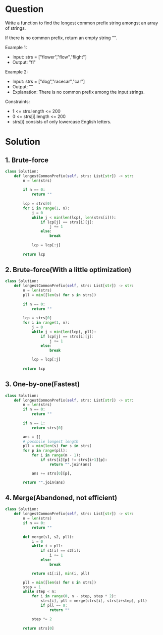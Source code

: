 # Question
Write a function to find the longest common prefix string amongst an array of strings.

If there is no common prefix, return an empty string "".

Example 1:
* Input: strs = ["flower","flow","flight"]
* Output: "fl"

Example 2:
* Input: strs = ["dog","racecar","car"]
* Output: ""
* Explanation: There is no common prefix among the input strings.

Constraints:
* 1 <= strs.length <= 200
* 0 <= strs[i].length <= 200
* strs[i] consists of only lowercase English letters.

# Solution
## 1. Brute-force
```python
class Solution:
    def longestCommonPrefix(self, strs: List[str]) -> str:
        n = len(strs)
        
        if n == 0:
            return ""
        
        lcp = strs[0]
        for i in range(1, n):
            j = 0
            while j < min(len(lcp), len(strs[i])):
                if lcp[j] == strs[i][j]:
                    j += 1
                else:
                    break
            
            lcp = lcp[:j]
        
        return lcp
```
## 2. Brute-force(With a little optimization)
```python
class Solution:
    def longestCommonPrefix(self, strs: List[str]) -> str:
        n = len(strs)
        pll = min([len(s) for s in strs])
        
        if n == 0:
            return ""
        
        lcp = strs[0]
        for i in range(1, n):
            j = 0
            while j < min(len(lcp), pll):
                if lcp[j] == strs[i][j]:
                    j += 1
                else:
                    break
            
            lcp = lcp[:j]
        
        return lcp
```
## 3. One-by-one(Fastest)
```python
class Solution:
    def longestCommonPrefix(self, strs: List[str]) -> str:
        n = len(strs)
        if n == 0:
            return ""
        
        if n == 1:
            return strs[0]

        ans = []
        # possbile longest length
        pll = min(len(s) for s in strs)
        for p in range(pll):
            for i in range(n - 1):
                if strs[i][p] != strs[i+1][p]:
                    return "".join(ans)

            ans += strs[0][p],

        return "".join(ans)
```
## 4. Merge(Abandoned, not efficient)
```python
class Solution:
    def longestCommonPrefix(self, strs: List[str]) -> str:
        n = len(strs)
        if n == 0:
            return ""
        
        def merge(s1, s2, pll):
            i = 0
            while i < pll:
                if s1[i] == s2[i]:
                    i += 1
                else:
                    break

            return s1[:i], min(i, pll)

        pll = min([len(s) for s in strs])
        step = 1
        while step < n:
            for i in range(0, n - step, step * 2):
                strs[i], pll = merge(strs[i], strs[i+step], pll)
                if pll == 0:
                    return ""

            step *= 2
        
        return strs[0]
```
